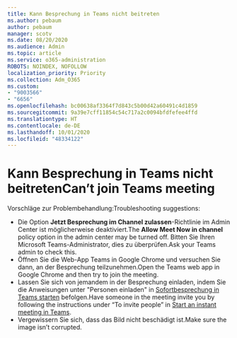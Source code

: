 ```yaml
---
title: Kann Besprechung in Teams nicht beitreten
ms.author: pebaum
author: pebaum
manager: scotv
ms.date: 08/20/2020
ms.audience: Admin
ms.topic: article
ms.service: o365-administration
ROBOTS: NOINDEX, NOFOLLOW
localization_priority: Priority
ms.collection: Adm_O365
ms.custom:
- "9003566"
- "6656"
ms.openlocfilehash: bc00638af3364f7d843c5b00d42a60491c4d1859
ms.sourcegitcommit: 9a39e7cff11854c54c717a2c0094bfdfefee4ffd
ms.translationtype: HT
ms.contentlocale: de-DE
ms.lasthandoff: 10/01/2020
ms.locfileid: "48334122"
---
```

# <a name="cant-join-teams-meeting"></a><span data-ttu-id="37c19-102">Kann Besprechung in Teams nicht beitreten</span><span class="sxs-lookup"><span data-stu-id="37c19-102">Can’t join Teams meeting</span></span>

<span data-ttu-id="37c19-103">Vorschläge zur Problembehandlung:</span><span class="sxs-lookup"><span data-stu-id="37c19-103">Troubleshooting suggestions:</span></span>  

- <span data-ttu-id="37c19-104">Die Option **Jetzt Besprechung im Channel zulassen**-Richtlinie im Admin Center ist möglicherweise deaktiviert.</span><span class="sxs-lookup"><span data-stu-id="37c19-104">The  **Allow Meet Now in channel**  policy option in the admin center may be turned off.</span></span> <span data-ttu-id="37c19-105">Bitten Sie Ihren Microsoft Teams-Administrator, dies zu überprüfen.</span><span class="sxs-lookup"><span data-stu-id="37c19-105">Ask your Teams admin to check this.</span></span>
- <span data-ttu-id="37c19-106">Öffnen Sie die Web-App Teams in Google Chrome und versuchen Sie dann, an der Besprechung teilzunehmen.</span><span class="sxs-lookup"><span data-stu-id="37c19-106">Open the Teams web app in Google Chrome and then try to join the meeting.</span></span>
- <span data-ttu-id="37c19-107">Lassen Sie sich von jemandem in der Besprechung einladen, indem Sie die Anweisungen unter "Personen einladen" in [Sofortbesprechung in Teams starten](https://support.microsoft.com/office/start-an-instant-meeting-in-teams-ff95e53f-8231-4739-87fa-00b9723f4ef5) befolgen.</span><span class="sxs-lookup"><span data-stu-id="37c19-107">Have someone in the meeting invite you by following the instructions under “To invite people” in  [Start an instant meeting in Teams](https://support.microsoft.com/office/start-an-instant-meeting-in-teams-ff95e53f-8231-4739-87fa-00b9723f4ef5).</span></span>
- <span data-ttu-id="37c19-108">Vergewissern Sie sich, dass das Bild nicht beschädigt ist.</span><span class="sxs-lookup"><span data-stu-id="37c19-108">Make sure the image isn’t corrupted.</span></span>

